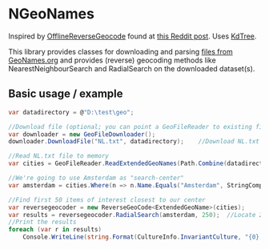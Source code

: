 NGeoNames
=========

Inspired by [OfflineReverseGeocode](https://github.com/AReallyGoodName/OfflineReverseGeocode) found at [this Reddit post](http://www.reddit.com/r/programming/comments/281msj/). Uses [KdTree](https://github.com/codeandcats/KdTree).

This library provides classes for downloading and parsing [files from GeoNames.org](download.geonames.org/export/dump/) and provides (reverse) geocoding methods like NearestNeighbourSearch and RadialSearch on the downloaded dataset(s).


Basic usage / example
---------------------

```c#
var datadirectory = @"D:\test\geo";

//Download file (optional; you can point a GeoFileReader to existing files ofcourse)
var downloader = new GeoFileDownloader();
downloader.DownloadFile("NL.txt", datadirectory);    //Download NL.txt to D:\foo\bar

//Read NL.txt file to memory
var cities = GeoFileReader.ReadExtendedGeoNames(Path.Combine(datadirectory, "NL.txt")).ToArray();   //"Materialize" file to memory by calling ToArray()

//We're going to use Amsterdam as "search-center"
var amsterdam = cities.Where(n => n.Name.Equals("Amsterdam", StringComparison.OrdinalIgnoreCase) && n.FeatureCode.Equals("PPLC")).First();

//Find first 50 items of interest closest to our center
var reversegeocoder = new ReverseGeoCode<ExtendedGeoName>(cities);
var results = reversegeocoder.RadialSearch(amsterdam, 250);  //Locate 250 geo-items near the center of Amsterdam
//Print the results
foreach (var r in results)
    Console.WriteLine(string.Format(CultureInfo.InvariantCulture, "{0}, {1} {2} ({3:F4}Km)", r.Latitude, r.Longitude, r.Name, r.DistanceTo(amsterdam)));
```
